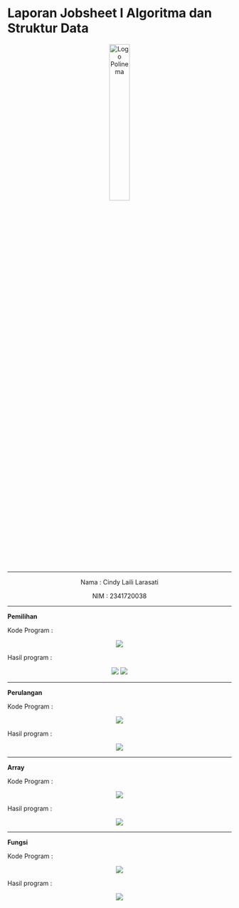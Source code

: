 # Laporan Jobsheet I Algoritma dan Struktur Data
<p align="center">
   <img src="https://static.wikia.nocookie.net/logopedia/images/8/8a/Politeknik_Negeri_Malang.png/revision/latest?cb=20190922202558 " alt="Logo Polinema" width="30%"> 
</p>
<hr>
<p align="center">Nama : Cindy Laili Larasati</p>
<p align="center">NIM : 2341720038</p>
<hr>
<b>Pemilihan</b>
<p>Kode Program :</p>
<p align="center">
    <img src="Gambar/KodePemilihan.png">
<p>Hasil program :</p>
<p align="center">
    <img src="Gambar/HasilPemilihan1.png">
    <img src="Gambar/HasilPemilihan1_2.png">
<hr>
<b>Perulangan</b>
<p>Kode Program :</p>
<p align="center">
    <img src="Gambar/KodePerulangan.png">
<p>Hasil program :</p>
<p align="center">
    <img src="Gambar/HasilPerulangan.png">
<hr>
<b>Array</b>
<p>Kode Program :</p>
<p align="center">
    <img src="Gambar/KodeArray.png">
<p>Hasil program :</p>
<p align="center">
    <img src="Gambar/HasilArray.png">
<hr>
<b>Fungsi</b>
<p>Kode Program :</p>
<p align="center">
    <img src="Gambar/KodeFungsi.png">
<p>Hasil program :</p>
<p align="center">
    <img src="Gambar/HasilFungsi.png">